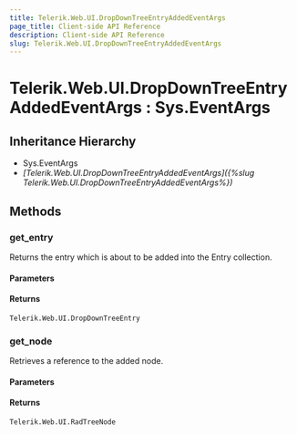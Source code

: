 ```yaml
---
title: Telerik.Web.UI.DropDownTreeEntryAddedEventArgs
page_title: Client-side API Reference
description: Client-side API Reference
slug: Telerik.Web.UI.DropDownTreeEntryAddedEventArgs
---
```


# Telerik.Web.UI.DropDownTreeEntryAddedEventArgs : Sys.EventArgs 

## Inheritance Hierarchy

* Sys.EventArgs
* *[Telerik.Web.UI.DropDownTreeEntryAddedEventArgs]({%slug Telerik.Web.UI.DropDownTreeEntryAddedEventArgs%})*

## Methods

###  get_entry

Returns the entry which is about to be added into the Entry collection.

#### Parameters

#### Returns

`Telerik.Web.UI.DropDownTreeEntry` 

### get_node 

Retrieves a reference to the added node.

#### Parameters

#### Returns

`Telerik.Web.UI.RadTreeNode`